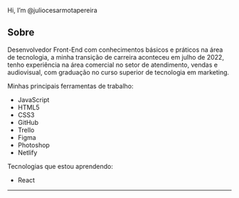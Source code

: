 Hi, I’m @juliocesarmotapereira

## Sobre
Desenvolvedor Front-End com conhecimentos básicos e práticos na área de tecnologia, a minha transição de carreira aconteceu em julho de 2022, tenho experiência na área comercial no setor de atendimento, vendas e audiovisual, com graduação no curso superior de tecnologia em marketing. 

Minhas principais ferramentas de trabalho:
- JavaScript
- HTML5
- CSS3
- GitHub
- Trello 
- Figma
- Photoshop 
- Netlify 

Tecnologias que estou aprendendo: 
- React

<hr>
